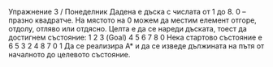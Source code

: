 ﻿Упражнение 3 / Понеделник
Дадена е дъска с числата от 1 до 8. 0 – празно квадратче. На мястото на 0 можем да местим
елемент отгоре, отдолу, отляво или отдясно. Целта е да се нареди дъската, тоест да достигнем
състояние:
1 2 3 (Goal)
4 5 6
7 8 0
Нека стартово състояние е
6 5 3
2 4 8
7 0 1
Да се реализира А* и да се изведе дължината на пътя от началното до целевото състояние.